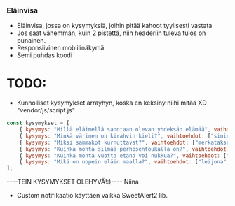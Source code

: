 ### Eläinvisa

- Eläinvisa, jossa on kysymyksiä, joihin pitää kahoot tyylisesti vastata
- Jos saat vähemmän, kuin 2 pistettä, niin headeriin tuleva tulos on punainen.
- Responsiivinen mobiilinäkymä
- Semi puhdas koodi

# TODO:
- Kunnolliset kysymykset arrayhyn, koska en keksiny niihi mitää XD "vendor/js/script.js"
```javascript
const kysymykset = [
    { kysymys: "Millä eläimellä sanotaan olevan yhdeksän elämää", vaihtoehdot: ["kettu", "kissa", "koira"], oikeavastaus: 2 },
    { kysymys: "Minkä värinen on kirahvin kieli?", vaihtoehdot: ["sininen", "vihreä", "violetti"], oikeavastaus: 3 },
    { kysymys: "Miksi sammakot kurnuttavat?", vaihtoehdot: ["merkatakseen reviirin", "etsiäkseen kumppania", "kommunikoidakseen"], oikeavastaus: 2 },
    { kysymys: "Kuinka monta silmää perhosentoukalla on?", vaihtoehdot: ["8", "12", "6"], oikeavastaus: 2 },
    { kysymys: "Kuinka monta vuotta etana voi nukkua?", vaihtoehdot: ["8", "1", "3"], oikeavastaus: 3 },
    { kysymys: "Mikä on nopein eläin maalla?", vaihtoehdot: ["leijona", "pantteri", "gepardi"], oikeavastaus: 3 }
];
```
----TEIN KYSYMYKSET OLEHYVÄ!:)---- Niina
- Custom notifikaatio käyttäen vaikka SweetAlert2 lib.
